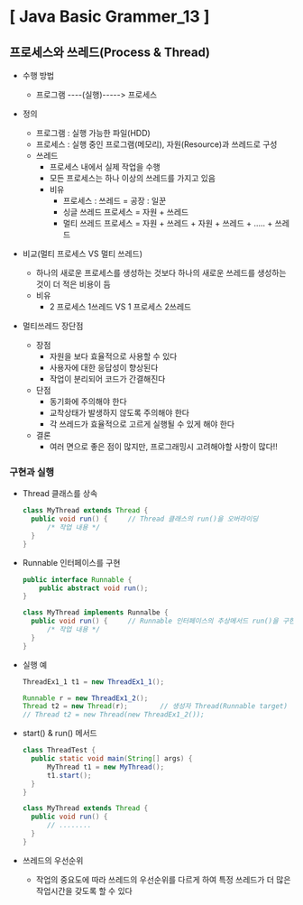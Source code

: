 # [ Java Basic Grammer_13 ]

## 프로세스와 쓰레드(Process & Thread)

- 수행 방법
  - 프로그램 ----(실행)-----> 프로세스
- 정의
  - 프로그램 : 실행 가능한 파일(HDD)
  - 프로세스 : 실행 중인 프로그램(메모리), 자원(Resource)과 쓰레드로 구성
  - 쓰레드
    - 프로세스 내에서 실제 작업을 수행
    - 모든 프로세스는 하나 이상의 쓰레드를 가지고 있음
    - 비유
      - 프로세스 : 쓰레드 = 공장 : 일꾼
      - 싱글 쓰레드 프로세스 = 자원 + 쓰레드
      - 멀티 쓰레드 프로세스 = 자원 + 쓰레드 + 자원 + 쓰레드 + ..... + 쓰레드

- 비교(멀티 프로세스 VS 멀티 쓰레드)
  - 하나의 새로운 프로세스를 생성하는 것보다 하나의 새로운 쓰레드를 생성하는 것이 더 적은 비용이 듬
  - 비유
    - 2 프로세스 1쓰레드 VS 1 프로세스 2쓰레드
- 멀티쓰레드 장단점
  - 장점
    - 자원을 보다 효율적으로 사용할 수 있다
    - 사용자에 대한 응답성이 향상된다
    - 작업이 분리되어 코드가 간결해진다
  - 단점
    - 동기화에 주의해야 한다
    - 교착상태가 발생하지 않도록 주의해야 한다
    - 각 쓰레드가 효율적으로 고르게 실행될 수 있게 해야 한다
  - 결론
    - 여러 면으로 좋은 점이 많지만, 프로그래밍시 고려해야할 사항이 많다!!

### 구현과 실행

- Thread 클래스를 상속

  ```java
  class MyThread extends Thread {
  	public void run() {		// Thread 클래스의 run()을 오버라이딩
  		/* 작업 내용 */
  	}
  }
  ```

- Runnable 인터페이스를 구현

  ```java
  public interface Runnable {
      public abstract void run();
  }
  
  class MyThread implements Runnalbe {
  	public void run() {		// Runnable 인터페이스의 추상메서드 run()을 구현
  		/* 작업 내용 */ 
  	}
  }
  ```

- 실행 예

  ```java
  ThreadEx1_1 t1 = new ThreadEx1_1();
  
  Runnable r = new ThreadEx1_2();
  Thread t2 = new Thread(r);		// 생성자 Thread(Runnable target)
  // Thread t2 = new Thread(new ThreadEx1_2());
  ```

- start() & run() 메서드

  ```java
  class ThreadTest {
  	public static void main(String[] args) {
  		MyThread t1 = new MyThread();
  		t1.start();
  	}
  }
  
  class MyThread extends Thread {
  	public void run() {
  		// ........
  	}
  }
  ```

- 쓰레드의 우선순위

  - 작업의 중요도에 따라 쓰레드의 우선순위를 다르게 하여 특정 쓰레드가 더 많은 작업시간을 갖도록 할 수 있다